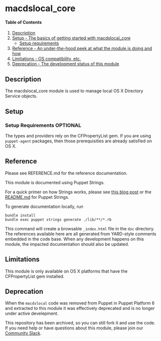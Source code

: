 
# macdslocal_core

#### Table of Contents

1. [Description](#description)
2. [Setup - The basics of getting started with macdslocal_core](#setup)
    * [Setup requirements](#setup-requirements)
3. [Reference - An under-the-hood peek at what the module is doing and how](#reference)
4. [Limitations - OS compatibility, etc.](#limitations)
5. [Deprecation - The development status of this module](#deprecation)

## Description

The macdslocal_core module is used to manage local OS X Directory Service objects.

## Setup

### Setup Requirements **OPTIONAL**

The types and providers rely on the CFPropertyList gem. If you are using `puppet-agent` packages, then those prerequisities are already satisfied on OS X.

## Reference

Please see REFERENCE.md for the reference documentation.

This module is documented using Puppet Strings.

For a quick primer on how Strings works, please see [this blog post](https://puppet.com/blog/using-puppet-strings-generate-great-documentation-puppet-modules) or the [README.md](https://github.com/puppetlabs/puppet-strings/blob/master/README.md) for Puppet Strings.

To generate documentation locally, run
```
bundle install
bundle exec puppet strings generate ./lib/**/*.rb
```
This command will create a browsable `_index.html` file in the `doc` directory. The references available here are all generated from YARD-style comments embedded in the code base. When any development happens on this module, the impacted documentation should also be updated.

## Limitations

This module is only available on OS X platforms that have the CFPropertyList gem installed.

## Deprecation

When the `macdslocal` code was removed from Puppet in Puppet Platform 6 and extracted to this module it was effectively deprecated and is no longer under active develepment.

This repository has been archived, so you can still fork it and use the code. If you need help or have questions about this module, please join our [Community Slack](https://slack.puppet.com/).
